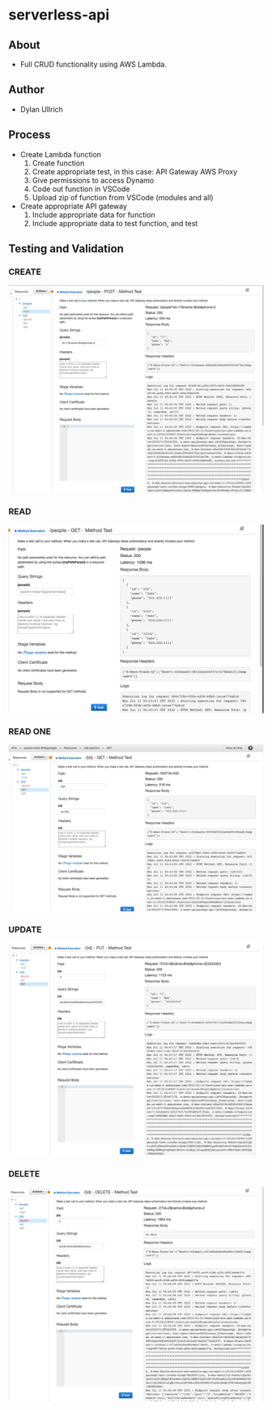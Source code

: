 # serverless-api

## About

- Full CRUD functionality using AWS Lambda.

## Author

- Dylan Ullrich

## Process

- Create Lambda function
  1. Create function
  2. Create appropriate test, in this case: API Gateway AWS Proxy
  3. Give permissions to access Dynamo
  4. Code out function in VSCode
  5. Upload zip of function from VSCode (modules and all)
- Create appropriate API gateway
  1. Include appropriate data for function
  2. Include appropriate data to test function, and test

## Testing and Validation

### CREATE

![CREATE](./img/lambda-post.png)

### READ

![READ](./img/lambda-getAll.png)

### READ ONE

![READ ON](./img/lambda-getOne.png)

### UPDATE

![UPDATE](./img/lambda-put.png)

### DELETE

![DELETE](./img/lambda-delete.png)
